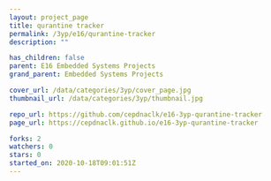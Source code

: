 ```yaml
---
layout: project_page
title: qurantine tracker
permalink: /3yp/e16/qurantine-tracker
description: ""

has_children: false
parent: E16 Embedded Systems Projects
grand_parent: Embedded Systems Projects

cover_url: /data/categories/3yp/cover_page.jpg
thumbnail_url: /data/categories/3yp/thumbnail.jpg

repo_url: https://github.com/cepdnaclk/e16-3yp-qurantine-tracker
page_url: https://cepdnaclk.github.io/e16-3yp-qurantine-tracker

forks: 2
watchers: 0
stars: 0
started_on: 2020-10-18T09:01:51Z
---
```



